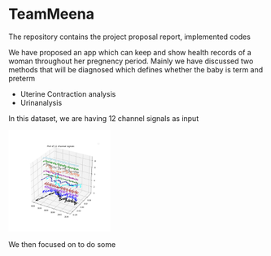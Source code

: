 # TeamMeena
The repository contains the project proposal report, implemented codes

<p>We have proposed an app which can keep and show health records of a woman throughout her pregnency period. Mainly we have discussed two methods that will be diagnosed which defines whether the baby is term and preterm</p>
<ul>
  <li>Uterine Contraction analysis</li>
  <li>Urinanalysis</li>
  </ul>

In this dataset, we are having 12 channel signals as input

<img src = "images/plot signals (1).png" width = 200 >

We then focused on to do some 
